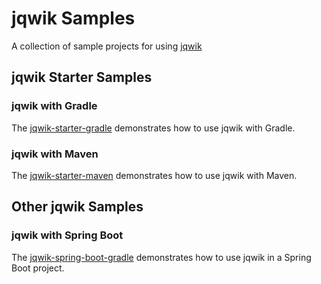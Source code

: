 # jqwik Samples

A collection of sample projects for using [jqwik](https://jqwik.net)

## jqwik Starter Samples

### jqwik with Gradle

The [jqwik-starter-gradle] demonstrates how to use jqwik with Gradle.

### jqwik with Maven

The [jqwik-starter-maven] demonstrates how to use jqwik with Maven.


## Other jqwik Samples

### jqwik with Spring Boot

The [jqwik-spring-boot-gradle] demonstrates how to use jqwik in a Spring Boot project.


[jqwik-starter-gradle]: jqwik-starter-gradle
[jqwik-starter-maven]: jqwik-starter-maven
[jqwik-spring-boot-gradle]: jqwik-spring-boot-gradle
